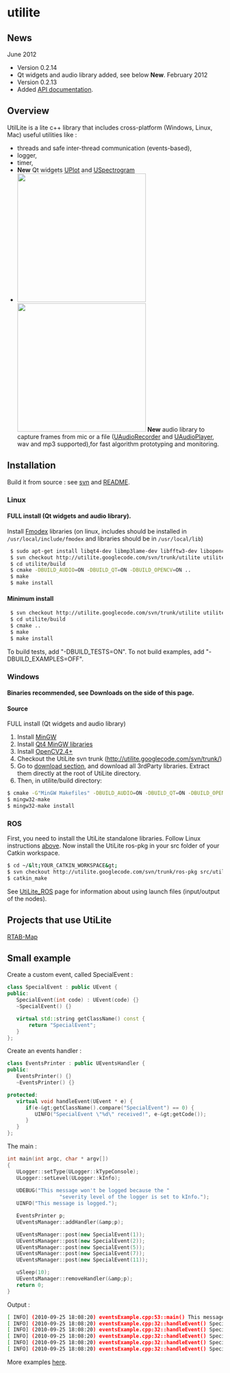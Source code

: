 # utilite

## News 
June 2012
  * Version 0.2.14
  * Qt widgets and audio library added, see below **New**.
February 2012
  * Version 0.2.13
  * Added [API documentation](http://utilite.googlecode.com/svn/trunk/doc/html/index.html).

## Overview
UtilLite is a lite c++ library that includes cross-platform (Windows, Linux, Mac) useful utilities like :
  * threads and safe inter-thread communication (events-based),
  * logger,
  * timer,
  * **New** Qt widgets [UPlot](http://utilite.googlecode.com/svn/trunk/doc/html/class_u_plot.html) and [USpectrogram](http://utilite.googlecode.com/svn/trunk/doc/html/class_u_spectrogram.html)
  * <img src='http://utilite.googlecode.com/svn/trunk/doc/image/UPlot.gif' width='300'> <img src='http://utilite.googlecode.com/svn/trunk/doc/image/USpectrogram.png' width='300'>
<b>New</b> audio library to capture frames from mic or a file (<a href='http://utilite.googlecode.com/svn/trunk/doc/html/class_u_audio_recorder.html'>UAudioRecorder</a> and <a href='http://utilite.googlecode.com/svn/trunk/doc/html/class_u_audio_player.html'>UAudioPlayer</a>, wav and mp3 supported),for fast algorithm prototyping and monitoring.

## Installation
Build it from source : see <a href='http://code.google.com/p/utilite/source/checkout'>svn</a> and <a href='http://code.google.com/p/utilite/source/browse/trunk/utilite/README.txt'>README</a>.

### Linux
#### FULL install (Qt widgets and audio library). 
Install <a href='http://www.fmod.org/download'>Fmodex</a> libraries (on linux, includes should be installed in `/usr/local/include/fmodex` and libraries should be in `/usr/local/lib`)

```bash
 $ sudo apt-get install libqt4-dev libmp3lame-dev libfftw3-dev libopencv-dev
 $ svn checkout http://utilite.googlecode.com/svn/trunk/utilite utilite
 $ cd utilite/build
 $ cmake -DBUILD_AUDIO=ON -DBUILD_QT=ON -DBUILD_OPENCV=ON ..
 $ make
 $ make install
```

#### Minimum install
```bash
 $ svn checkout http://utilite.googlecode.com/svn/trunk/utilite utilite
 $ cd utilite/build
 $ cmake ..
 $ make
 $ make install
```

To build tests, add "-DBUILD_TESTS=ON". To not build examples, add "-DBUILD_EXAMPLES=OFF".

### Windows
#### Binaries **recommended**, see Downloads on the side of this page.

#### Source 
FULL install (Qt widgets and audio library)

 1. Install <a href='http://www.mingw.org/wiki/Getting_Started'>MinGW</a>
 2. Install <a href='http://qt.nokia.com/downloads/downloads#qt-lib'>Qt4 MinGW libraries</a>
 3. Install <a href='http://opencv.org'>OpenCV2.4+</a>
 4. Checkout the UtiLite svn trunk (<a href='http://utilite.googlecode.com/svn/trunk/'>http://utilite.googlecode.com/svn/trunk/</a>)
 5. Go to <a href='https://code.google.com/p/utilite/downloads/list'>download section</a>, and download all 3rdParty libraries. Extract them directly at the root of UtiLite directory.
 6. Then, in utilite/build directory:

 ```bash
$ cmake -G"MinGW Makefiles" -DBUILD_AUDIO=ON -DBUILD_QT=ON -DBUILD_OPENCV=ON ..
$ mingw32-make
$ mingw32-make install
```


### ROS
First, you need to install the UtiLite standalone libraries. Follow Linux instructions <a href='https://code.google.com/p/utilite/#Linux'>above</a>.
Now install the UtiLite ros-pkg in your src folder of your Catkin workspace.

```bash
$ cd ~/&lt;YOUR_CATKIN_WORKSPACE&gt;
$ svn checkout http://utilite.googlecode.com/svn/trunk/ros-pkg src/utilite
$ catkin_make
```

See <a href='UtiLite_ROS.md'>UtiLite_ROS</a> page for information about using launch files (input/output of the nodes).

## Projects that use UtiLite
<a href='http://rtabmap.googlecode.com'>RTAB-Map</a>

## Small example

Create a custom event, called SpecialEvent :

```cpp
class SpecialEvent : public UEvent {
public:
   SpecialEvent(int code) : UEvent(code) {}
   ~SpecialEvent() {}

   virtual std::string getClassName() const {
	   return "SpecialEvent";
   }
};
```

Create an events handler :

```cpp
class EventsPrinter : public UEventsHandler {
public:
   EventsPrinter() {}
   ~EventsPrinter() {}

protected:
   virtual void handleEvent(UEvent * e) {
      if(e-&gt;getClassName().compare("SpecialEvent") == 0) {
         UINFO("SpecialEvent \"%d\" received!", e-&gt;getCode());
      }
   }
};
```

The main :

```cpp
int main(int argc, char * argv[])
{
   ULogger::setType(ULogger::kTypeConsole);
   ULogger::setLevel(ULogger::kInfo);
   
   UDEBUG("This message won't be logged because the "
                 "severity level of the logger is set to kInfo.");
   UINFO("This message is logged.");

   EventsPrinter p;
   UEventsManager::addHandler(&amp;p);

   UEventsManager::post(new SpecialEvent(1));
   UEventsManager::post(new SpecialEvent(2));
   UEventsManager::post(new SpecialEvent(5));
   UEventsManager::post(new SpecialEvent(7));
   UEventsManager::post(new SpecialEvent(11));

   uSleep(10);
   UEventsManager::removeHandler(&amp;p);
   return 0;
}
```

Output :

```bash
[ INFO] (2010-09-25 18:08:20) eventsExample.cpp:53::main() This message is logged.
[ INFO] (2010-09-25 18:08:20) eventsExample.cpp:32::handleEvent() SpecialEvent "1" received!
[ INFO] (2010-09-25 18:08:20) eventsExample.cpp:32::handleEvent() SpecialEvent "2" received!
[ INFO] (2010-09-25 18:08:20) eventsExample.cpp:32::handleEvent() SpecialEvent "5" received!
[ INFO] (2010-09-25 18:08:20) eventsExample.cpp:32::handleEvent() SpecialEvent "7" received!
[ INFO] (2010-09-25 18:08:20) eventsExample.cpp:32::handleEvent() SpecialEvent "11" received!
```

More examples [here](https://github.com/matlabbe/utilite/wiki/Examples).
